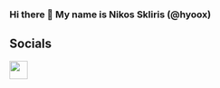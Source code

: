### Hi there 👋 My name is Nikos Skliris (@hyoox)

## Socials


<a href="https://www.linkedin.com/in/nikolaos-skliris-40b3b219b/">
    <img src="https://raw.githubusercontent.com/danielcranney/readme-generator/main/public/icons/socials/linkedin.svg" width="32" height="32" style="max-width: 100%;">
</a>
